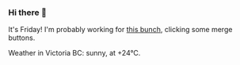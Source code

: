 ### Hi there :wave:

It's Friday! I'm probably working for [this bunch](https://github.com/kohofinancial), clicking some merge buttons.

Weather in Victoria BC: sunny, at +24°C.
